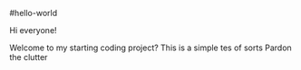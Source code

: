 #hello-world

Hi everyone!

Welcome to my starting coding project?
This is a simple tes of sorts
Pardon the clutter
